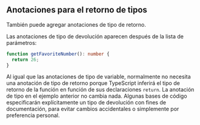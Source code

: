 
## Anotaciones para el retorno de tipos

También puede agregar anotaciones de tipo de retorno.

Las anotaciones de tipo de devolución aparecen después de la lista de parámetros:


```ts
function getFavoriteNumber(): number {
  return 26;
}
```

Al igual que las anotaciones de tipo de variable, normalmente no necesita una anotación de tipo de retorno porque TypeScript inferirá el tipo de retorno de la función en función de sus declaraciones `return`.
La anotación de tipo en el ejemplo anterior no cambia nada.
Algunas bases de código especificarán explícitamente un tipo de devolución con fines de documentación, para evitar cambios accidentales o simplemente por preferencia personal.

